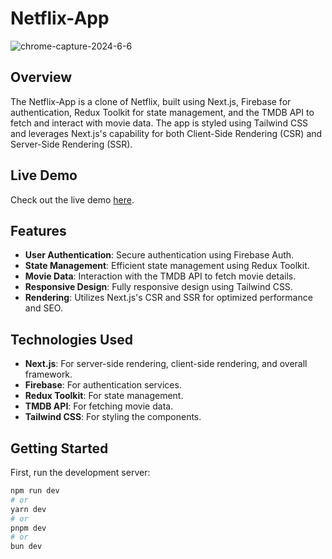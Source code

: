 # Netflix-App

![chrome-capture-2024-6-6](https://github.com/muhammeterl1912/netflix-app/assets/118777871/5b9b15e7-9760-4bdc-bd41-a09a8ae209b9)

## Overview

The Netflix-App is a clone of Netflix, built using Next.js, Firebase for authentication, Redux Toolkit for state management, and the TMDB API to fetch and interact with movie data. The app is styled using Tailwind CSS and leverages Next.js's capability for both Client-Side Rendering (CSR) and Server-Side Rendering (SSR).

## Live Demo

Check out the live demo [here](https://netflix-app-theta-ten.vercel.app/).

## Features

- **User Authentication**: Secure authentication using Firebase Auth.
- **State Management**: Efficient state management using Redux Toolkit.
- **Movie Data**: Interaction with the TMDB API to fetch movie details.
- **Responsive Design**: Fully responsive design using Tailwind CSS.
- **Rendering**: Utilizes Next.js's CSR and SSR for optimized performance and SEO.

## Technologies Used

- **Next.js**: For server-side rendering, client-side rendering, and overall framework.
- **Firebase**: For authentication services.
- **Redux Toolkit**: For state management.
- **TMDB API**: For fetching movie data.
- **Tailwind CSS**: For styling the components.


## Getting Started

First, run the development server:

```bash
npm run dev
# or
yarn dev
# or
pnpm dev
# or
bun dev
```
